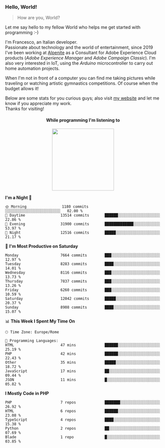 ### Hello, World!

> How are you, World?

Let me say hello to my fellow World who helps me get started with programming :-)

I'm Francesco, an Italian developer.  
Passionate about technology and the world of entertainment, since 2019 I've been working at [Alpenite](https://www.alpenite.com) as a Consultant for Adobe Experience Cloud products (*Adobe Experience Manager* and *Adobe Campaign Classic*). I'm also very interested in IoT, using the *Arduino* microcontroller to carry out home automation projects.

When I'm not in front of a computer you can find me taking pictures while traveling or watching artistic gymnastics competitions. Of course when the budget allows it!

Below are some stats for you curious guys; also visit [my website](https://www.francescorega.eu) and let me know if you appreciate my work.  
Thanks for visiting!

<div align="center">
  <h4>While programming I'm listening to</h4>
  <a href="https://apps.francescorega.eu/now-playing/11147232609" target="_blank"><img src="https://apps.francescorega.eu/now-playing/11147232609" width="200"></a>
</div>

<!--START_SECTION:waka-->
**I'm a Night 🦉** 

```text
🌞 Morning                1180 commits        ░░░░░░░░░░░░░░░░░░░░░░░░░   02.00 % 
🌆 Daytime                13514 commits       ██████░░░░░░░░░░░░░░░░░░░   22.86 % 
🌃 Evening                31900 commits       █████████████░░░░░░░░░░░░   53.97 % 
🌙 Night                  12516 commits       █████░░░░░░░░░░░░░░░░░░░░   21.17 % 
```
📅 **I'm Most Productive on Saturday** 

```text
Monday                   7664 commits        ███░░░░░░░░░░░░░░░░░░░░░░   12.97 % 
Tuesday                  8283 commits        ████░░░░░░░░░░░░░░░░░░░░░   14.01 % 
Wednesday                8116 commits        ███░░░░░░░░░░░░░░░░░░░░░░   13.73 % 
Thursday                 7837 commits        ███░░░░░░░░░░░░░░░░░░░░░░   13.26 % 
Friday                   6260 commits        ███░░░░░░░░░░░░░░░░░░░░░░   10.59 % 
Saturday                 12042 commits       █████░░░░░░░░░░░░░░░░░░░░   20.37 % 
Sunday                   8908 commits        ████░░░░░░░░░░░░░░░░░░░░░   15.07 % 
```


📊 **This Week I Spent My Time On** 

```text
🕑︎ Time Zone: Europe/Rome

💬 Programming Languages: 
HTML                     47 mins             ██████░░░░░░░░░░░░░░░░░░░   25.19 % 
PHP                      42 mins             ██████░░░░░░░░░░░░░░░░░░░   22.43 % 
Other                    35 mins             █████░░░░░░░░░░░░░░░░░░░░   18.72 % 
JavaScript               17 mins             ██░░░░░░░░░░░░░░░░░░░░░░░   09.44 % 
JSON                     11 mins             █░░░░░░░░░░░░░░░░░░░░░░░░   05.82 % 
```

**I Mostly Code in PHP** 

```text
PHP                      7 repos             ███████░░░░░░░░░░░░░░░░░░   26.92 % 
HTML                     6 repos             ██████░░░░░░░░░░░░░░░░░░░   23.08 % 
TypeScript               4 repos             ████░░░░░░░░░░░░░░░░░░░░░   15.38 % 
Python                   2 repos             ██░░░░░░░░░░░░░░░░░░░░░░░   07.69 % 
Blade                    1 repo              █░░░░░░░░░░░░░░░░░░░░░░░░   03.85 % 
```




<!--END_SECTION:waka-->
